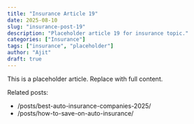 ```yaml
---
title: "Insurance Article 19"
date: 2025-08-10
slug: "insurance-post-19"
description: "Placeholder article 19 for insurance topic."
categories: ["Insurance"]
tags: ["insurance", "placeholder"]
author: "Ajit"
draft: true
---
```


This is a placeholder article. Replace with full content.

Related posts:

- /posts/best-auto-insurance-companies-2025/
- /posts/how-to-save-on-auto-insurance/

